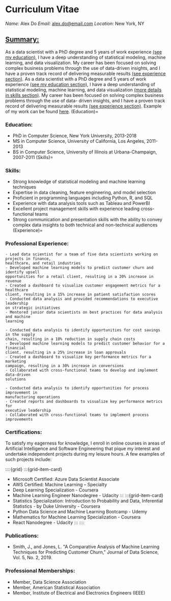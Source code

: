 # Curriculum Vitae

*Name:* Alex Do
*Email:* alex.do@email.com 
*Location:* New York, NY

## <u>Summary:</u>
As a data scientist with a PhD degree and 5 years of work experience [(see my education)](Education),
I have a deep understanding of statistical modeling, machine learning, and data
visualization. My career has been focused on solving complex business problems through 
the use of data-driven insights, and I have a proven track record of delivering measurable 
results [(see experience section)](Experience). As a data scientist with a PhD degree and 5 years of work 
experience [(see my education section)](Education), I have a deep understanding of statistical 
modeling, machine learning, and data visualization [(more details in skills section)](Skills). My 
career has been focused on solving complex business problems through the use of data-
driven insights, and I have a proven track record of delivering measurable results [(see 
experience section)](Experience). Example of my work can be found [here](analysis_example.ipynb).
(Education)=
### Education:
- PhD in Computer Science, New York University, 2013-2018
- MS in Computer Science, University of California, Los Angeles, 2011-2013
- BS in Computer Science, University of Illinois at Urbana-Champaign, 2007-2011
(Skills)=
### Skills:
- Strong knowledge of statistical modeling and machine learning techniques
- Expertise in data cleaning, feature engineering, and model selection
- Proficient in programming languages including Python, R, and SQL
- Experience with data analysis tools such as Tableau and PowerBI
- Excellent project management skills with experience leading cross-functional 
teams
- Strong communication and presentation skills with the ability to convey complex 
data insights to both technical and non-technical audiences
(Experience)=
### Professional Experience:
```{dropdown} **Data Scientist, ABC Corporation, New York, NY, 2018-present**
- Lead data scientist for a team of five data scientists working on projects in finance, 
healthcare, and retail industries
- Developed machine learning models to predict customer churn and identify upsell 
opportunities for a retail client, resulting in a 20% increase in revenue
- Created a dashboard to visualize customer engagement metrics for a healthcare 
client, resulting in a 15% increase in patient satisfaction scores
- Conducted data analysis and provided recommendations to executive leadership 
on strategic initiatives
- Mentored junior data scientists on best practices for data analysis and machine 
learning
```
```{dropdown} **Data Scientist, XYZ Corporation, Los Angeles, CA, 2016-2018**
- Conducted data analysis to identify opportunities for cost savings in the supply 
chain, resulting in a 10% reduction in supply chain costs
- Developed machine learning models to predict customer behavior for a financial 
client, resulting in a 25% increase in loan approvals
- Created a dashboard to visualize key performance metrics for a marketing 
campaign, resulting in a 30% increase in conversions
- Collaborated with cross-functional teams to develop and implement data-driven 
solutions
```
```{dropdown} **Data Analyst, DEF Corporation, Urbana-Champaign, IL, 2011-2016**
- Conducted data analysis to identify opportunities for process improvement in 
manufacturing operations
- Created reports and dashboards to visualize key performance metrics for 
executive leadership
- Collaborated with cross-functional teams to implement process improvements
```
### Certifications:
To satisfy my eagerness for knowledge, I enroll in online courses in areas of Artificial 
Intelligence and Software Engineering that pique my interest and undertake independent 
projects during my leisure hours. A few examples of such projects include:

::::{grid}
:::{grid-item-card}
- Microsoft Certified: Azure Data Scientist Associate
- AWS Certified: Machine Learning – Specialty
- Deep Learning Specialization - Coursera
- Machine Learning Engineer Nanodegree - Udacity
:::
:::{grid-item-card}
- Statistics Specialization: Introduction to Probability and Data, Inferential Statistics - by Duke University - Coursera
- Python Data Science and Machine Learning Bootcamp - Udemy
- Mathematics for Machine Learning Specialization - Coursera
- React Nanodegree - Udacity
:::
::::

### Publications:
- Smith, J., and Jones, L. "A Comparative Analysis of Machine Learning Techniques 
for Predicting Customer Churn," Journal of Data Science, Vol. 5, No. 2, 2019.

### Professional Memberships:
- Member, Data Science Association
- Member, American Statistical Association
- Member, Institute of Electrical and Electronics Engineers (IEEE)
